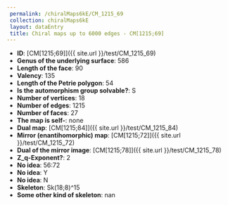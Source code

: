 ```yaml
--- 
 permalink: /chiralMaps6kE/CM_1215_69 
 collection: chiralMaps6kE
 layout: dataEntry
 title: Chiral maps up to 6000 edges - CM[1215;69]
---
```


- **ID**: [CM[1215;69]]({{ site.url }}/test/CM_1215_69)
- **Genus of the underlying surface**: 586
- **Length of the face**: 90
- **Valency**: 135
- **Length of the Petrie polygon**: 54
- **Is the automorphism group solvable?**: S
- **Number of vertices**: 18
- **Number of edges**: 1215
- **Number of faces**: 27
- **The map is self-**: none
- **Dual map**: [CM[1215;84]]({{ site.url }}/test/CM_1215_84)
- **Mirror (enantihomorphic) map**: [CM[1215;72]]({{ site.url }}/test/CM_1215_72)
- **Dual of the mirror image**: [CM[1215;78]]({{ site.url }}/test/CM_1215_78)
- **Z_q-Exponent?**: 2
- **No idea**:  56:72
- **No idea**: Y
- **No idea**: N
- **Skeleton**: Sk(18;8)^15
- **Some other kind of skeleton**: nan
